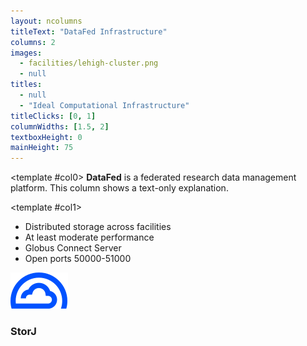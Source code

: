 ```yaml
---
layout: ncolumns
titleText: "DataFed Infrastructure"
columns: 2
images:
  - facilities/lehigh-cluster.png
  - null
titles:
  - null
  - "Ideal Computational Infrastructure"
titleClicks: [0, 1]
columnWidths: [1.5, 2]
textboxHeight: 0
mainHeight: 75
---
```


<template #col0>
**DataFed** is a federated research data management platform. This column shows a text-only explanation.
</template>

<template #col1>
<div v-click="1"  class="flex flex-col h-full">
  <div v-click="1" class="text-left gap-4 flex-1">
    <ul class="list-disc pl-4">
      <li>Distributed storage across facilities</li> 
      <li>At least moderate performance</li>
      <li>Globus Connect Server</li>
      <li>Open ports 50000-51000</li>
    </ul>
  </div>
  <div v-click="2" class="flex-1 flex justify-center items-center">
    <div class="flex flex-col items-center">
      <img src="/public/icon/storj.svg" class="h-[100px] object-contain" alt="Lehigh Cluster" />
      <h3>StorJ</h3>
    </div>
  </div>
</div>

</template>